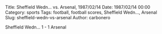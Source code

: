 Title: Sheffield Wedn… vs. Arsenal, 1987/02/14
Date: 1987/02/14 00:00
Category: sports
Tags: football, football scores, Sheffield Wedn…, Arsenal
Slug: sheffield-wedn-vs-arsenal
Author: carbonero


Sheffield Wedn… 1 - 1 Arsenal
